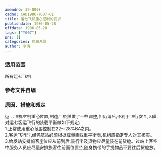 ```yaml
---
amendno: 39-0008  
cadno: CAD1986-Y007-01  
title: 运七飞机重心控制的要求  
publishdate: 1986-05-28  
effdate: 1986-05-28  
tags: ["Y007"]  
pns: []  
categories: 民航总局  
author: 李海  
---
```

  
### 适用范围  
所有运七飞机  
  
<!--more-->  
### 参考文件自编  
  
### 原因、措施和规定  
运七飞机空机重心位置,制造厂虽然做了一些调整,但仍偏后,不利于飞行安全,因此对运七客运飞行的装载平衡做如下规定:  
    1.正常使用重心范围控制在22～28%BA之内。  
    2.客运飞行时,经停航站必须根据载量画载重平衡表,机组应指定专人对其核实。  
    3.始发站安排旅客座位应从前到后,装行李及货物应尽量装在前货舱。过站上客空中服务人员应尽量安排旅客往前面位置坐,随身携带的手提物品不要往后货舱放。  
  
